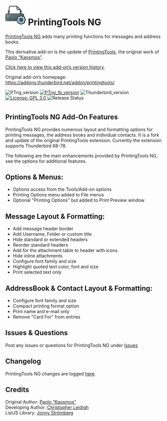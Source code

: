 # ![PTng icon] PrintingTools NG


[PrintingTools NG](https://addons.thunderbird.net/addon/printingtools-ng) adds many printing functions for messages and address books.

This derivative add-on is the update of [PrintingTools](https://addons.thunderbird.net/addon/printingtools/), 
the original work of [Paolo “Kaosmos”](https://addons.thunderbird.net/user/Paolo_Kaosmos/).


[Click here to view this add-on’s version history](https://addons.thunderbird.net/addon/printingtools-ng/versions/).

Original add-on’s homepage:
https://addons.thunderbird.net/addon/printingtools/


![PTng_version](https://img.shields.io/badge/version-v2.0.0-darkorange.png?label=PrintingTools%20NG)
[![PTng_tb_version](https://img.shields.io/badge/version-v2.0.0-blue.png?label=Thunderbird%20Add-On)](https://addons.thunderbird.net/en-US/thunderbird/addon/)
![Thunderbird_version](https://img.shields.io/badge/version-v68.0--78.*-blue.png?label=Thunderbird)
[![License: GPL 3.0](https://img.shields.io/badge/License-GPL%203.0-red.png)](https://opensource.org/licenses/GPL-3.0)
![Release Status](https://img.shields.io/badge/Release%20Status-v0.1.3%20Released-brightgreen.png)

#

## PrintingTools NG Add-On Features

PrintingTools NG provides numerous layout and formatting options for
printing messages, the address books and individual contacts.  It is
a fork and update of the original PrintingTools extension.  Currently
the extension supports Thunderbird 68-78.

The following are the main enhancements provided by PrintingTools NG, 
see the options for additional features.

## Options & Menus:
- Options access from the Tools/Add-on options
- Printing Options menu added to File menus
- Optional "Printing Options" but added to Print Preview window

## Message Layout & Formatting:
- Add message header border
- Add Username, Folder or custom title
- Hide standard or extended headers
- Reorder standard headers
- Add for the attachment table to header with icons
- Hide inline attachments
- Configure font family and size
- Highlight quoted text color, font and size
- Print selected text only

## AddressBook & Contact Layout & Formatting:
- Configure font family and size
- Compact printing format option
- Print name and e-mail only
- Remove "Card For" from entries

## Issues & Questions
Post any issues or questions for PrintingTools NG under [Issues](https://github.com/cleidigh/printing-tools-ng/issues)

## Changelog
PrintingTools NG changes are logged [here](CHANGELOG.md).

## Credits
Original Author: [Paolo “Kaosmos”](https://addons.thunderbird.net/user/Paolo_Kaosmos/)  
Developing Author: [Christopher Leidigh](https://github.com/cleidigh/)  
ListJS Library: [Jonny Strömberg](https://listjs.com/)


[PTng icon]: rep-resources/images/printing-tools-ng-icon-64px.png 

